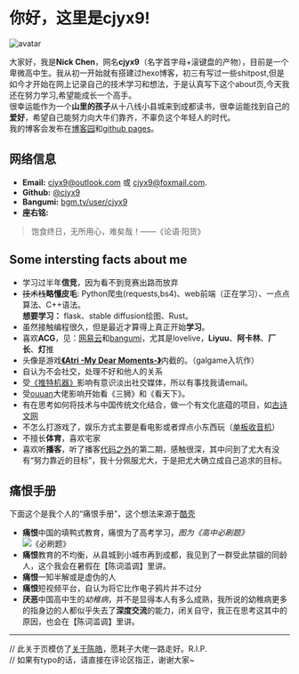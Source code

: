# 你好，这里是cjyx9!
![avatar](https://thirdqq.qlogo.cn/g?b=sdk&k=Xe3Iv9yyk7ZRpLe6ttWCvg&kti=ZH8KSwAAAAA&s=160&t=1675240325)  

大家好，我是**Nick Chen**，网名**cjyx9**（名字首字母+滚键盘的产物），目前是一个卑微高中生。我从初一开始就有搭建过hexo博客，初三有写过一些shitpost,但是如今才开始在网上记录自己的技术学习和想法，于是认真写下这个about页,今天我还在努力学习,希望能成长一个高手。  
很幸运能作为一个**山里的孩子**从十八线小县城来到成都读书，很幸运能找到自己的**爱好**，希望自己能努力向大牛们靠齐，不辜负这个年轻人的时代。  
我的博客会发布在[博客园](https://www.cnblogs.com/cjyx9/)和[github pages](https://nick-cjyx9.github.io/)。

## 网络信息
- **Email:** <cjyx9@outlook.com> 或 <cjyx9@foxmail.com>.
- **Github:** [@cjyx9](https://github.com/nick-cjyx9)
- **Bangumi:** [bgm.tv/user/cjyx9](https://bgm.tv/user/cjyx9)
- **座右铭:** 
> 饱食终日，无所用心，难矣哉！——《论语·阳货》
  
## Some intersting facts about me
- 学习过半年**信竞**，因为看不到竞赛出路而放弃
- ~~技术栈~~**略懂皮毛**: Python爬虫(requests,bs4)、web前端（正在学习）、一点点算法、C++语法。  
**想要学习：** flask、stable diffusion绘图、Rust。
- 虽然接触编程很久，但是最近才算得上真正开始**学习**。
- 喜欢**ACG**，见：[网易云](https://music.163.com/#/user/home?id=1883956486)和[bangumi](https://bgm.tv/user/cjyx9)，尤其是lovelive，**Liyuu**、**阿卡林**、**厂长**、**灯**推
- 头像是游戏[**《Atri -My Dear Moments-》**](https://bgm.tv/subject/297264)内截的。（galgame入坑作）
- 自认为不会社交，处理不好和他人的关系
- 受[《推特机器》](https://book.douban.com/subject/36096594/)影响有意识淡出社交媒体，所以有事找我请email。
- 受[ouuan](https://ouuan.moe/about)大佬影响开始看《三狮》和《看天下》。
- 有在思考如何将技术与中国传统文化结合，做一个有文化底蕴的项目，如[古诗文网](https://www.gushiwen.cn/)
- 不怎么打游戏了，娱乐方式主要是看电影或者焊点小东西玩（[单板收音机](https://s2.loli.net/2023/06/06/AQNFejfxkhYHLSd.png)）
- 不擅长**体育**，喜欢宅家
- 喜欢听**播客**，听了播客[代码之外](https://open.spotify.com/show/4SQGjdFrUwoE21iVoeHnjC?si=b7200059391c47f5)的第二期，感触很深，其中问到了尤大有没有“努力靠近的目标”，我十分佩服尤大，于是把尤大确立成自己追求的目标。
## 痛恨手册
下面这个是我个人的“痛恨手册”，这个想法来源于[酷壳](https://coolshell.cn/haoel)

- **痛恨**中国的填鸭式教育，痛恨为了高考学习，*图为《高中必刷题》*
![《必刷题》](https://s2.loli.net/2023/06/06/1RXSIVDpHhJLkNr.png)
- **痛恨**教育的不均衡，从县城到小城市再到成都，我见到了一群受此禁锢的同龄人，这个我会在暑假在【陈词滥调】里讲。
- **痛恨**一知半解或是虚伪的人
- **痛恨**短视频平台，自认为将它比作电子鸦片并不过分
- **厌恶**中国高中生的*幼稚病*，并不是显得本人有多么成熟，我所说的幼稚病更多的指身边的人都似乎失去了**深度交流**的能力，闭关自守，我正在思考这其中的原因，也会在【陈词滥调】里讲。


-----------------  
// 此关于页模仿了[关于陈皓](https://coolshell.cn/haoel)，愿耗子大佬一路走好。R.I.P.   
// 如果有typo的话，请直接在评论区指正，谢谢大家~
